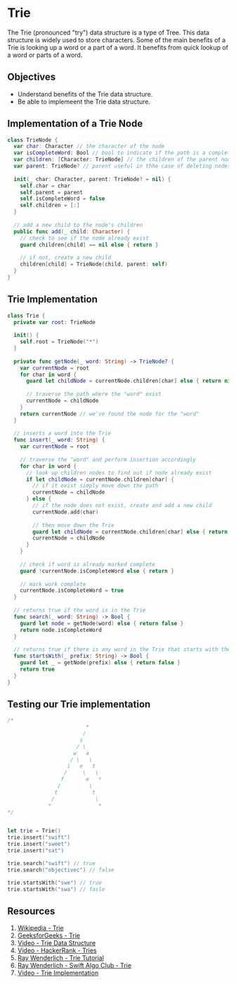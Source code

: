 # Trie

The Trie (pronounced "try") data structure is a type of Tree. This data structure is widely used to store characters. Some of the main benefits of a Trie is looking up a word or a part of a word. It benefits from quick lookup of a word or parts of a word.  

## Objectives

* Understand benefits of the Trie data structure.
* Be able to implemeent the Trie data structure.

## Implementation of a Trie Node 

```swift 
class TrieNode {
  var char: Character // the character of the node
  var isCompleteWord: Bool // bool to indicate if the path is a complete word
  var children: [Character: TrieNode] // the children of the parent node
  var parent: TrieNode? // parent useful in thhe case of deleting nodes
  
  init(_ char: Character, parent: TrieNode? = nil) {
    self.char = char
    self.parent = parent
    self.isCompleteWord = false
    self.children = [:]
  }
  
  // add a new child to the node's children
  public func add(_ child: Character) {
    // check to see if the node already exist
    guard children[child] == nil else { return }
    
    // if not, create a new child
    children[child] = TrieNode(child, parent: self)
  }
}
```

## Trie Implementation 

```swift 
class Trie {
  private var root: TrieNode
  
  init() {
    self.root = TrieNode("*")
  }
  
  private func getNode(_ word: String) -> TrieNode? {
    var currentNode = root
    for char in word {
      guard let childNode = currentNode.children[char] else { return nil } // return nil if any node does not exist for a character
      
      // traverse the path where the "word" exist
      currentNode = childNode
    }
    return currentNode // we've found the node for the "word"
  }
  
  // inserts a word into the Trie
  func insert(_ word: String) {
    var currentNode = root
    
    // traverse the "word" and perform insertion accordingly
    for char in word {
      // look up children nodes to find out if node already exist
      if let childNode = currentNode.children[char] {
        // if it exist simply move down the path
        currentNode = childNode
      } else {
        // if the node does not exist, create and add a new child
        currentNode.add(char)
        
        // then move down the Trie
        guard let childNode = currentNode.children[char] else { return }
        currentNode = childNode
      }
    }
    
    // check if word is already marked complete
    guard !currentNode.isCompleteWord else { return }
    
    // mark work complete
    currentNode.isCompleteWord = true
  }
  
  // returns true if the word is in the Trie
  func search(_ word: String) -> Bool {
    guard let node = getNode(word) else { return false }
    return node.isCompleteWord
  }
  
  // returns true if there is any word in the Trie that starts with the given prefix
  func startsWith(_ prefix: String) -> Bool {
    guard let _ = getNode(prefix) else { return false }
    return true
  }
}
```

## Testing our Trie implementation 

```swift 
/*
                         *
                        /
                       s
                      / \
                     w   a
                    / \   \
                   i   e   t
                  /     \   \
                 f       e   *
                /         \
               t           t
              /             \
             *               *
*/


let trie = Trie()
trie.insert("swift")
trie.insert("sweet")
trie.insert("sat")

trie.search("swift") // true
trie.search("objectivec") // false

trie.startsWith("swe") // true
trie.startsWith("swa") // fasle
```

## Resources 

1. [Wikipedia - Trie](https://en.wikipedia.org/wiki/Trie)
2. [GeeksforGeeks - Trie](https://www.geeksforgeeks.org/trie-insert-and-search/)
3. [Video - Trie Data Structure](https://www.youtube.com/watch?v=-urNrIAQnNo)
4. [Video - HackerRank - Tries](https://youtu.be/zIjfhVPRZCg)
5. [Ray Wenderlich - Trie Tutorial](https://www.raywenderlich.com/892-swift-algorithm-club-swift-trie-data-structure)
6. [Ray Wenderlich - Swift Algo Club - Trie]( https://github.com/raywenderlich/swift-algorithm-club/tree/master/Trie)
7. [Video - Trie Implementation](https://www.youtube.com/watch?v=giiaIofn31A)
